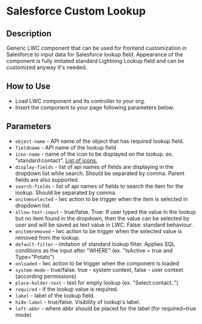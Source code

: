 # Salesforce Custom Lookup

## Description
Generic LWC component that can be used for frontend customization in Salesforce to input data for Salesforce lookup field.
Appearance of the component is fully imitated standard Lightning Lookup field and can be customized anyway it's needed.

## How to Use
- Load LWC component and its controller to your org.
- Insert the component to your page following parameters below.

## Parameters
- `object-name` - API name of the object that has required lookup field.
- `fieldname` - API name of the lookup field
- `icon-name` - name of the icon to be displayed on the lookup. ex. "standard:contact". [List of icons.](https://www.lightningdesignsystem.com/icons/)
- `display-fields` - list of api names of fields are displaying in the dropdown list while search. Should be separated by comma. Parent fields are also supported.
- `search-fields` - list of api names of fields to search the item for the lookup. Should be separated by comma.
- `onitemselected` - lwc action to be trigger when the item is selected in dropdown list.
- `allow-text-input` - true/false. True: If user typed the value in the lookup but no item found in the dropdown, then the value can be selected by user and will be saved as text value in LWC. False: standard behaviour.
- `onitemremoved` - lwc action to be trigger when the selected value is removed from the lookup.
- `default-filter` - imitation of standard lookup filter. Applies SQL conditions as the input after "WHERE" (ex. "IsActive = true and Type="Potato")
- `onloaded` - lwc action to be trigger when the component is loaded
- `system-mode` - true/false. true - system context, false - user context (according permissions)
- `place-holder-text` - text for empty lookup (ex. "Select contact..")
- `required` - if the lookup value is required.
- `label` - label of the lookup field.
- `hide-label` - true/false. Visibility of lookup's label.
- `left-abbr` - where abbr should be placed for the label (for required=true mode)





